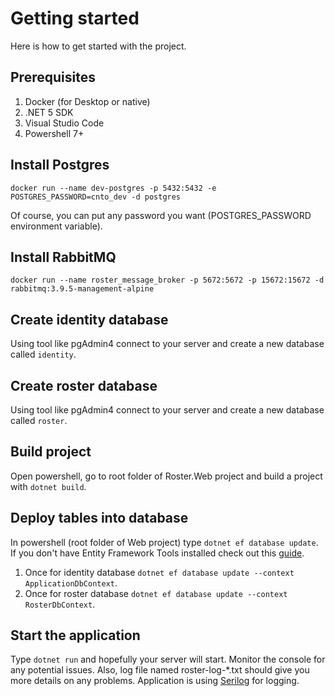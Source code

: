 # Getting started

Here is how to get started with the project.

## Prerequisites

1. Docker (for Desktop or native)
1. .NET 5 SDK
1. Visual Studio Code
1. Powershell 7+

## Install Postgres

`docker run --name dev-postgres -p 5432:5432 -e POSTGRES_PASSWORD=cnto_dev -d postgres`

Of course, you can put any password you want (POSTGRES_PASSWORD environment variable).

## Install RabbitMQ

`docker run --name roster_message_broker -p 5672:5672 -p 15672:15672 -d rabbitmq:3.9.5-management-alpine`

## Create identity database

Using tool like pgAdmin4 connect to your server and create a new database called `identity`.

## Create roster database

Using tool like pgAdmin4 connect to your server and create a new database called `roster`.

## Build project

Open powershell, go to root folder of Roster.Web project and build a project with `dotnet build`.

## Deploy tables into database

In powershell (root folder of Web project) type `dotnet ef database update`. If you don't have Entity Framework Tools installed check out this [guide](https://docs.microsoft.com/en-us/ef/core/cli/dotnet#installing-the-tools).

1. Once for identity database `dotnet ef database update --context ApplicationDbContext`.
1. Once for roster database `dotnet ef database update --context RosterDbContext`.

## Start the application

Type `dotnet run` and hopefully your server will start. Monitor the console for any potential issues. Also, log file named roster-log-*.txt should give you more details on any problems. Application is using [Serilog](https://serilog.net/) for logging.